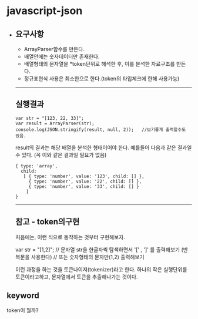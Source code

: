 # javascript-json
- ## 요구사항

  - ArrayParser함수를 만든다.
  - 배열안에는 숫자데이터만 존재한다.
  - 배열형태의 문자열을 *token단위로 해석한 후, 이를 분석한 자료구조를 만든다.
  - 정규표현식 사용은 최소한으로 한다.(token의 타입체크에 한해 사용가능)

  ------

  ## 실행결과

  ```
  var str = "[123, 22, 33]";
  var result = ArrayParser(str);
  console.log(JSON.stringify(result, null, 2));   //보기좋게 출력할수도 있음.
  ```

  result의 결과는 해당 배열을 분석한 형태이어야 한다. 예를들어 다음과 같은 결과일 수 있다. (꼭 이와 같은 결과일 필요가 없음)

  ```
  { type: 'array',
    child: 
     [ { type: 'number', value: '123', child: [] },
       { type: 'number', value: '22', child: [] },
       { type: 'number', value: '33', child: [] } 
      ] 
  }
  ```

  ------

  ## 참고 - token의구현

  처음에는, 이런 식으로 동작하는 것부터 구현해보자.

  var str = "[1,2]"; // 문자열 str을 한글자씩 탐색하면서 '[' , ']' 를 출력해보기 (반복문을 사용한다) // 또는 숫자형태의 문자만(1,2) 출력해보기

  이런 과정을 하는 것을 토큰나이저(tokenizer)라고 한다. 하나의 작은 실행단위를 토큰이라고하고, 문자열에서 토큰을 추출해나가는 것이다.



## keyword

token이 뭘까? 

